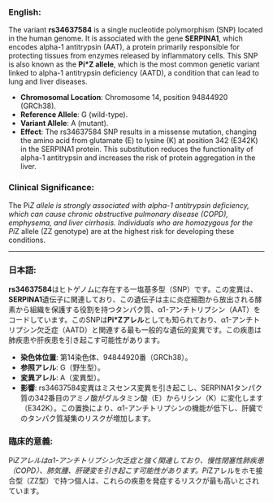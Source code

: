 ### English:
The variant **rs34637584** is a single nucleotide polymorphism (SNP) located in the human genome. It is associated with the gene **SERPINA1**, which encodes alpha-1 antitrypsin (AAT), a protein primarily responsible for protecting tissues from enzymes released by inflammatory cells. This SNP is also known as the **Pi*Z allele**, which is the most common genetic variant linked to alpha-1 antitrypsin deficiency (AATD), a condition that can lead to lung and liver diseases.

- **Chromosomal Location**: Chromosome 14, position 94844920 (GRCh38).
- **Reference Allele**: G (wild-type).
- **Variant Allele**: A (mutant).
- **Effect**: The rs34637584 SNP results in a missense mutation, changing the amino acid from glutamate (E) to lysine (K) at position 342 (E342K) in the SERPINA1 protein. This substitution reduces the functionality of alpha-1 antitrypsin and increases the risk of protein aggregation in the liver.

### Clinical Significance:
The Pi*Z allele is strongly associated with alpha-1 antitrypsin deficiency, which can cause chronic obstructive pulmonary disease (COPD), emphysema, and liver cirrhosis. Individuals who are homozygous for the Pi*Z allele (ZZ genotype) are at the highest risk for developing these conditions.

---

### 日本語:
**rs34637584**はヒトゲノムに存在する一塩基多型（SNP）です。この変異は、**SERPINA1**遺伝子に関連しており、この遺伝子は主に炎症細胞から放出される酵素から組織を保護する役割を持つタンパク質、α1-アンチトリプシン（AAT）をコードしています。このSNPは**Pi*Zアレル**としても知られており、α1-アンチトリプシン欠乏症（AATD）と関連する最も一般的な遺伝的変異です。この疾患は肺疾患や肝疾患を引き起こす可能性があります。

- **染色体位置**: 第14染色体、94844920番（GRCh38）。
- **参照アレル**: G（野生型）。
- **変異アレル**: A（変異型）。
- **影響**: rs34637584変異はミスセンス変異を引き起こし、SERPINA1タンパク質の342番目のアミノ酸がグルタミン酸（E）からリシン（K）に変化します（E342K）。この置換により、α1-アンチトリプシンの機能が低下し、肝臓でのタンパク質凝集のリスクが増加します。

### 臨床的意義:
Pi*Zアレルはα1-アンチトリプシン欠乏症と強く関連しており、慢性閉塞性肺疾患（COPD）、肺気腫、肝硬変を引き起こす可能性があります。Pi*Zアレルをホモ接合型（ZZ型）で持つ個人は、これらの疾患を発症するリスクが最も高いとされています。